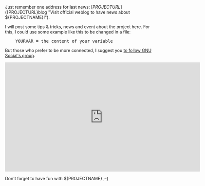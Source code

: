 Just remember one address for last news: [${PROJECTURL}](${PROJECTURL}blog "Visit official weblog to have news about ${PROJECTNAME}!").

I will post some tips & tricks, news and event about the project here. For this, I could use some example like this to be changed in a file:

<pre name="code" class="Bash">
    YOURVAR = the content of your variable
</pre>

But those who prefer to be more connected, I suggest you [to follow GNU Social's group](http://status.vinilox.eu/group/makefly).

<iframe width="640" height="360" src="http://www.youtube.com/embed/dHURyRLMOK0" frameborder="0" allowfullscreen></iframe>

Don't forget to have fun with ${PROJECTNAME} ;-)

